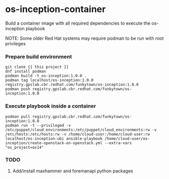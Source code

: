 # os-inception-container

Build a container image with all required dependencies to execute the os-inception playbook

NOTE: Some older Red Hat systems may require podman to be run with root privileges

### Prepare build environment

```
git clone {{ this project }}
dnf install podman
podman build -t os-inception:1.0.0 .
podman tag localhost/os-inception:1.0.0 registry.gpslab.cbr.redhat.com/funkytown/os-inception:1.0.0
podman push registry.gpslab.cbr.redhat.com/funkytown/os-inception:1.0.0
```

### Execute playbook inside a container

```
podman pull registry.gpslab.cbr.redhat.com/funkytown/os-inception:1.0.0
podman run -t --privileged -v /etc/puppet/cloud_environments:/etc/puppet/cloud_environments:rw -v /etc/hosts:/etc/hosts:rw -v /home/cloud-user:/home/cloud-user:rw localhost/os-inception-ubi ansible-playbook /home/cloud-user/os-inception/create-openstack-on-openstack.yml --extra-vars "os_project=os14"
```

### TODO
1. Add/install maxhammer and foremanapi python packages
